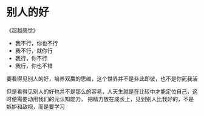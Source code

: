 # 别人的好

《超越感觉》

* 我不行，你也不行
* 我不行，就你行
* 我行，你不行
* 我行，你也不错

要看得见别人的好，培养双赢的思维，这个世界并不是非此即彼，也不是你死我活

但是看得见别人的好也并不是那么的容易，人天生就是在比较中才能定位自己，这时便需要动用我们的元认知能力，
把精力放在成长上，见到别人比我好的，不是嫉妒和敌视，而是要学习
